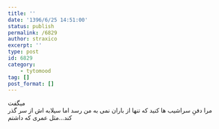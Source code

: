 ```yaml
---
title: ''
date: '1396/6/25 14:51:00'
status: publish
permalink: /6829
author: straxico
excerpt: ''
type: post
id: 6829
category:
    - tytomood
tag: []
post_format: []
---
```

میگفت  
مرا دفنِ سراشیب ها کنید که تنها از باران نمی به من رسد اما سیلابه اش از سر گذر کند…مثل عمری که داشتم
